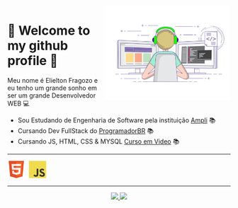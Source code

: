 <img src = "progra.gif" width = "285px" align = "right">

# 🥳 Welcome to my github profile 🥳
Meu nome é Elielton Fragozo e eu tenho um grande sonho em ser um grande Desenvolvedor WEB 💻
- Sou Estudando de Engenharia de Software pela instituição [Ampli](https://www.ampli.com.br/) 📚
- Cursando Dev FullStack do [ProgramadorBR](https://www.youtube.com/c/Programadorbr) 📚
- Cursando JS, HTML, CSS & MYSQL [Curso em Video](https://www.cursoemvideo.com/) 📚

---

<div>
  <img src="https://github.com/devicons/devicon/blob/master/icons/html5/html5-original.svg" title="HTML5" alt="HTML" width="40" height="40"/>&nbsp;
  <img src="https://github.com/devicons/devicon/blob/master/icons/javascript/javascript-original.svg" title="JavaScript" alt="JavaScript" width="40" height="40"/>&nbsp;
</div>

---

<div align="center">
  <a href="https://github.com/Elielton-JS">
  <img height="180em" src="https://github-readme-stats.vercel.app/api?username=Elielton-JS&show_icons=true&theme=dracula&include_all_commits=true&count_private=true"/>
  <img height="180em" src="https://github-readme-stats.vercel.app/api/top-langs/?username=rafaballerini&layout=compact&langs_count=7&theme=dracula"/>
</div>
